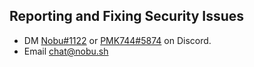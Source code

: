 ## Reporting and Fixing Security Issues

- DM <a href="https://discord.com/users/316669053957832706">Nobu#1122</a> or <a href="https://discord.com/users/389299933808820224">PMK744#5874</a> on Discord.
- Email <a href="mailto:chat@nobu.sh">chat@nobu.sh</a></p>
